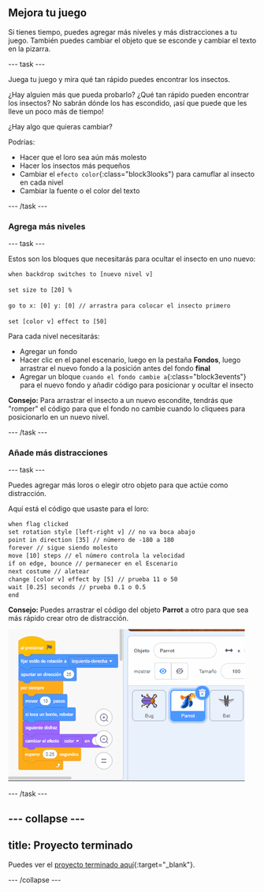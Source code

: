 ## Mejora tu juego

Si tienes tiempo, puedes agregar más niveles y más distracciones a tu juego. También puedes cambiar el objeto que se esconde y cambiar el texto en la pizarra.

--- task ---

Juega tu juego y mira qué tan rápido puedes encontrar los insectos.

¿Hay alguien más que pueda probarlo? ¿Qué tan rápido pueden encontrar los insectos? No sabrán dónde los has escondido, ¡así que puede que les lleve un poco más de tiempo!

¿Hay algo que quieras cambiar?

Podrías:
- Hacer que el loro sea aún más molesto
- Hacer los insectos más pequeños
- Cambiar el `efecto color`{:class="block3looks"} para camuflar al insecto en cada nivel
- Cambiar la fuente o el color del texto

--- /task ---

### Agrega más niveles

--- task ---

Estos son los bloques que necesitarás para ocultar el insecto en uno nuevo:

```blocks3
when backdrop switches to [nuevo nivel v]

set size to [20] %

go to x: [0] y: [0] // arrastra para colocar el insecto primero

set [color v] effect to [50]
```

Para cada nivel necesitarás:
- Agregar un fondo
- Hacer clic en el panel escenario, luego en la pestaña **Fondos**, luego arrastrar el nuevo fondo a la posición antes del fondo **final**
- Agregar un bloque `cuando el fondo cambie a`{:class="block3events"} para el nuevo fondo y añadir código para posicionar y ocultar el insecto

**Consejo:** Para arrastrar el insecto a un nuevo escondite, tendrás que "romper" el código para que el fondo no cambie cuando lo cliquees para posicionarlo en un nuevo nivel.

--- /task ---

### Añade más distracciones

--- task ---

Puedes agregar más loros o elegir otro objeto para que actúe como distracción.

Aquí está el código que usaste para el loro:

```blocks3
when flag clicked
set rotation style [left-right v] // no va boca abajo
point in direction [35] // número de -180 a 180
forever // sigue siendo molesto
move [10] steps // el número controla la velocidad
if on edge, bounce // permanecer en el Escenario
next costume // aletear
change [color v] effect by [5] // prueba 11 o 50
wait [0.25] seconds // prueba 0.1 o 0.5
end
```

**Consejo:** Puedes arrastrar el código del objeto **Parrot** a otro para que sea más rápido crear otro de distracción.

![Arrastrar código desde el área de Código a otro objeto en la lista.](images/drag-parrot-code.gif)

--- /task ---

--- collapse ---
---
title: Proyecto terminado
---

Puedes ver el [proyecto terminado aquí](https://scratch.mit.edu/projects/486719939/){:target="_blank"}.

--- /collapse ---